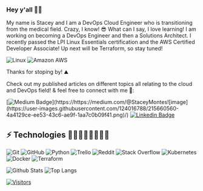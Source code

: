 ### Hey y'all 👋🏼

My name is Stacey and I am a DevOps Cloud Engineer who is transitioning from the medical field. Crazy, I know! 😎 What can I say, I love learning! I am working on becoming a DevOps Engineer and then a Solutions Architect. I recently passed the LPI Linux Essentials certification and the AWS Certified Developer Associate! Up next will be Terraform, so stay tuned! 

![Linux](https://img.shields.io/badge/Linux-FCC624?style=flat-square&logo=linux&logoColor=black) 
![Amazon AWS](https://img.shields.io/badge/Amazon%20AWS-232F3E?style=flat-square&logo=amazon-aws)

Thanks for stoping by! ⛰️

Check out my published articles on different topics all relating to the cloud and DevOps field! & feel free to connect with me 🔗:


[![Medium Badge](https://img.shields.io/badge/Stacey%20Montes-12100E?style=flat-square&logo=medium&logoColor=white&link=https://https://medium.com/@StaceyMontes![image](https://user-images.githubusercontent.com/124016788/215660520-b41a3905-17ee-465c-8681-8dd691d8ccbb.png)/)](https://https://medium.com/@StaceyMontes![image](https://user-images.githubusercontent.com/124016788/215660560-4a4129ce-ee53-43c6-ae9f-1aa7c0b09f41.png)/)
[![Linkedin Badge](https://img.shields.io/badge/-Stacey%20Montes-blue?style=flat-square&logo=Linkedin&logoColor=white&link=https://www.linkedin.com/in/stacey-montes/)](https://www.linkedin.com/in/stacey-montes/)


## ⚡ Technologies 👩‍💻👩‍👩‍👩‍👩‍👩‍👩‍

![Git](https://img.shields.io/badge/-Git-black?style=flat-square&logo=git)
![GitHub](https://img.shields.io/badge/-GitHub-181717?style=flat-square&logo=github)
![Python](https://img.shields.io/badge/-Python-black?style=flat-square&logo=Python)
![Trello](https://img.shields.io/badge/Trello-%23026AA7.svg?style=flat-square&logo=Trello&logoColor=white)
![Reddit](https://img.shields.io/badge/Reddit-%23FF4500.svg?style=for-the-badge&logo=Reddit&logoColor=white)
![Stack Overflow](https://img.shields.io/badge/-Stackoverflow-FE7A16?style=for-the-badge&logo=stack-overflow&logoColor=white)
![Kubernetes](https://img.shields.io/badge/kubernetes-%23326ce5.svg?style=for-the-badge&logo=kubernetes&logoColor=white)
![Docker](https://img.shields.io/badge/docker-%230db7ed.svg?style=for-the-badge&logo=docker&logoColor=white)
![Terraform](https://img.shields.io/badge/terraform-%235835CC.svg?style=for-the-badge&logo=terraform&logoColor=white)

![Github Stats](https://github-readme-stats.vercel.app/api?username=StaceyM0&count_private=true&show_icons=true&include_all_commits=true)
![Top Langs](https://github-readme-stats.vercel.app/api/top-langs/?username=StaceyM0&hide=TeX&layout=compact)


[![Visitors](https://api.visitorbadge.io/api/visitors?path=StaceyM0%2FStaceyM0&label=VISITORS&countColor=%23263759)](https://visitorbadge.io/status?path=StaceyM0%2FStaceyM0)
